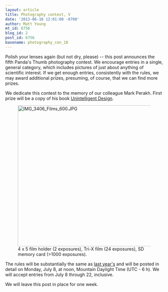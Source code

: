 ```yaml
---
layout: article
title: Photography contest, V
date: '2013-06-10 12:01:00 -0700'
author: Matt Young
mt_id: 6756
blog_id: 2
post_id: 6756
basename: photography_con_18
---
```

Polish your lenses again (but not dry, please) -- this post announces the fifth Panda's Thumb photography contest.  We encourage entries in a single, general category, which includes pictures of just about anything of scientific interest. If we get enough entries, consistently with the rules, we may award additional prizes, presuming, of course, that we can find more prizes.

We dedicate this contest to the memory of our colleague Mark Perakh.  First prize will be a copy of his book [Unintelligent Design](http://www.amazon.com/books/dp/1591020840).

<figure>
<img src="/PT/uploads/2013/IMG_3406_Films_600.JPG" alt="IMG_3406_Films_600.JPG" width="600" height="450" />
<figcaption markdown="span">
4 x 5 film holder (2 exposures), Tri-X film (24 exposures), SD memory card (&gt;1000 exposures).

</figcaption>
</figure>

The rules will be substantially the same as [last year's](http://pandasthumb.org/archives/2012/07/photography-con-16.html) and will be posted in detail on Monday, July 8, at noon, Mountain Daylight Time (UTC - 6 h). We will accept entries from July 8 through 22, inclusive.

We will leave this post in place for one week.
